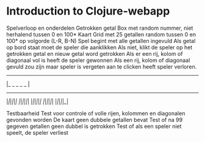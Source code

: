 # Introduction to Clojure-webapp

Spelverloop en onderdelen
Getrokken getal		Box met random nummer, niet herhalend tussen 0 en 100*
Kaart				Grid met 25 getallen random tussen 0 en 100* op volgorde (L-R, B-N)
	Spel begint met alle getallen ingevuld
		Als getal op bord staat moet de speler die aanklikken
		Als niet, klikt de speler op het getrokken getal en nieuw getal word getrokken
	Als er een rij, kolom of diagonaal vol is heeft de speler gewonnen
	Als een rij, kolom of diagonaal gevuld zou zijn maar speler is vergeten aan te clicken heeft speler verloren.

 _ _ _ _ _ 
|_ _ _ _ _ |

 _ _ _ _ _ 
|_|_|_|_|_|
|_|_|_|_|_|
|_|_|_|_|_|
|_|_|_|_|_|
|_|_|_|_|_|

Testbaarheid
	Test voor controle of volle rijen, kolommen en diagonalen gevonden worden
	De kaart geen dubbele getallen bevat
	Test of na 99 gegeven getallen geen dubbel is getrokken
	Test of als een speler niet speelt, de speler verliest
